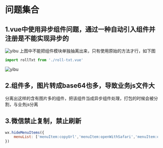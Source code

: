 # 问题集合

## 1.vue中使用异步组件问题，通过一种自动引入组件并注册是不能实现异步的
![yibu](/work/Vue/problem/problem1-2.png)
上图中不能把组件模块单独抽离出来，只有使用原始的方法才行，如下图
```js
import rollTxt from './roll-txt.vue'
```
![yibu](/work/Vue/problem/problem1-1.png)

## 2.组件多，图片转成base64也多，导致业务js文件大
分离出这样的含有图片多的组件，把该组件当成异步组件处理，打包的时候会被分割，与业务js分离

## 3.微信禁止复制，禁止刷新
```js
wx.hideMenuItems({
    menuList: ['menuItem:copyUrl','menuItem:openWithSafari','menuItem:openWithQQBrowser'] // 要隐藏的菜单项，只能隐藏“传播类”和“保护类”按钮，所有menu项见附录3
})
```